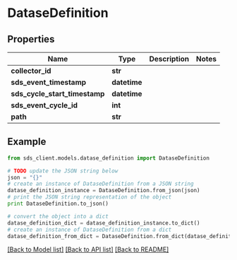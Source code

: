 # DataseDefinition


## Properties
Name | Type | Description | Notes
------------ | ------------- | ------------- | -------------
**collector_id** | **str** |  | 
**sds_event_timestamp** | **datetime** |  | 
**sds_cycle_start_timestamp** | **datetime** |  | 
**sds_event_cycle_id** | **int** |  | 
**path** | **str** |  | 

## Example

```python
from sds_client.models.datase_definition import DataseDefinition

# TODO update the JSON string below
json = "{}"
# create an instance of DataseDefinition from a JSON string
datase_definition_instance = DataseDefinition.from_json(json)
# print the JSON string representation of the object
print DataseDefinition.to_json()

# convert the object into a dict
datase_definition_dict = datase_definition_instance.to_dict()
# create an instance of DataseDefinition from a dict
datase_definition_from_dict = DataseDefinition.from_dict(datase_definition_dict)
```
[[Back to Model list]](../README.md#documentation-for-models) [[Back to API list]](../README.md#documentation-for-api-endpoints) [[Back to README]](../README.md)


